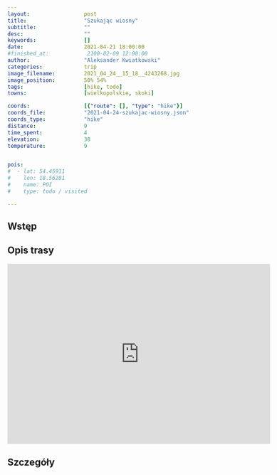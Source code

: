 ```yaml
---
layout:                 post
title:                  "Szukając wiosny"
subtitle:               ""
desc:                   ""
keywords:               []
date:                   2021-04-21 18:00:00
#finished_at:            2100-02-09 12:00:00
author:                 "Aleksander Kwiatkowski"
categories:             trip
image_filename:         2021_04_24__15_18__4243268.jpg
image_position:         50% 54%
tags:                   [hike, todo]
towns:                  [wielkopolskie, skoki]

coords:                 [{"route": [], "type": "hike"}]
coords_file:            "2021-04-24-szukajac-wiosny.json"
coords_type:            "hike"
distance:               9
time_spent:             4
elevation:              38
temperature:            9


pois:
#  - lat: 54.45911
#    lon: 18.56281
#    name: POI
#    type: todo / visited

---
```



## Wstęp

## Opis trasy

<iframe height='405' width='590' frameborder='0' allowtransparency='true' scrolling='no' src='https://www.strava.com/activities/5192729847/embed/654f8a247b8229160f2a7be981bf3088d886a36e'></iframe>

## Szczegóły
